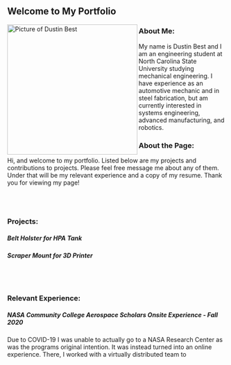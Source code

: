 ## Welcome to My Portfolio
 
<img src="https://dustin-best.github.io/My-Portfolio/dusitn.png" align="left" alt="Picture of Dustin Best" width="300" height="300">

### About Me:

My name is Dustin Best and I am an engineering student at North Carolina State University studying mechanical engineering. I have experience as an automotive mechanic and in steel fabrication, but am currently interested in systems engineering, advanced manufacturing, and robotics. 

### About the Page: 
Hi, and welcome to my portfolio. Listed below are my projects and contributions to projects. Please feel free message me about any of them. Under that will be my relevant experience and a copy of my resume. Thank you for viewing my page! 

<br>

<br>

### Projects: 
##### Belt Holster for HPA Tank
##### Scraper Mount for 3D Printer 

<br>

<br>

### Relevant Experience:

##### NASA Community College Aerospace Scholars Onsite Experience  - Fall 2020
Due to COVID-19 I was unable to actually go to a NASA Research Center as was the programs original intention. It was instead turned into an online experience. There, I worked with a virtually distributed team to
